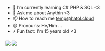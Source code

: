 - 🌱 I’m currently learning C# PHP & SQL <3 
- 💬 Ask me about Anythin <3 
- 📫 How to reach me temp@hatol.cloud 
- 😄 Pronouns: He/Him ...
- ⚡ Fun fact: I'm 15 years old <3
<!--
**stoHatol/stoHatol** is a ✨ _special_ ✨ repository because its `README.md` (this file) appears on your GitHub profile.

Here are some ideas to get you started:


-->

<a href="https://github.com/stoHatol">
  <img align="center" src="https://github-readme-stats.vercel.app/api/top-langs/?username=stoHatol&theme=ayu-mirage&hide=css,html,markdown&langs_count=3" />
</a>
<a href="https://github.com/stoHatol">
  <img align="center" src="https://github-readme-stats.vercel.app/api?username=stoHatol&show_icons=true&count_private=true&line_height=27&theme=ayu-mirage" />
</a>

